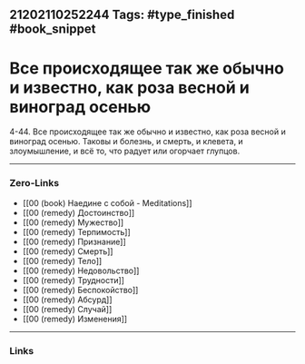 21202110252244
Tags: #type_finished #book_snippet 
---
# Все происходящее так же обычно и известно, как роза весной и виноград осенью

 4-44. Все происходящее так же обычно и известно, как роза весной и виноград осенью. Таковы и болезнь, и смерть, и клевета, и злоумышление, и всё то, что радует или огорчает глупцов. 

---
### Zero-Links
 - [[00 (book) Наедине с собой - Meditations]]
 - [[00 (remedy) Достоинство]]
 - [[00 (remedy) Мужество]]
 - [[00 (remedy) Терпимость]]
 - [[00 (remedy) Признание]]
 - [[00 (remedy) Смерть]]
 - [[00 (remedy) Тело]]
 - [[00 (remedy) Недовольство]]
 - [[00 (remedy) Трудности]]
 - [[00 (remedy) Беспокойство]]
 - [[00 (remedy) Абсурд]]
 - [[00 (remedy) Случай]]
 - [[00 (remedy) Изменения]]
---
### Links
